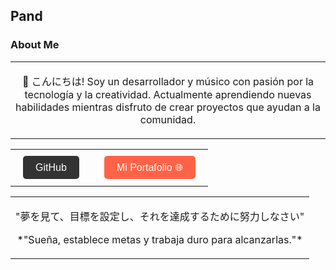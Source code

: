 Pand
---

###  **About Me**

<table style="width: 100%; text-align: center;">
    <tr>
      <td>
            <p>🍃 こんにちは! Soy un desarrollador y músico con pasión por la tecnología y la creatividad. Actualmente aprendiendo nuevas habilidades mientras disfruto de crear proyectos que ayudan a la comunidad.</p>
      </td>
    </tr>
</table>

<table style="width: 100%; text-align: center;">
  <tr>
    <td style="padding: 20px;">
      <a href="https://github.com/Pand" target="_blank" style="text-decoration:none; color:#fff; background-color:#333; padding: 10px 20px; border-radius: 5px; font-size: 16px; font-family: 'Arial', sans-serif; transition: background-color 0.3s;">
        GitHub <i class="fab fa-github"></i>
      </a>
    </td>
    <td style="padding: 20px;">
      <a href="https://pandweb.com" target="_blank" style="text-decoration:none; color:#fff; background-color:#FF6347; padding: 10px 20px; border-radius: 5px; font-size: 16px; font-family: 'Arial', sans-serif; transition: background-color 0.3s;">
        Mi Portafolio 🌐
      </a>
    </td>
  </tr>
</table>
<table style="width: 100%; text-align: center;">
    <tr>
      <td>
            <p>"夢を見て、目標を設定し、それを達成するために努力しなさい"</p>
            <p>*"Sueña, establece metas y trabaja duro para alcanzarlas."* </p>
      </td>
    </tr>
</table>


